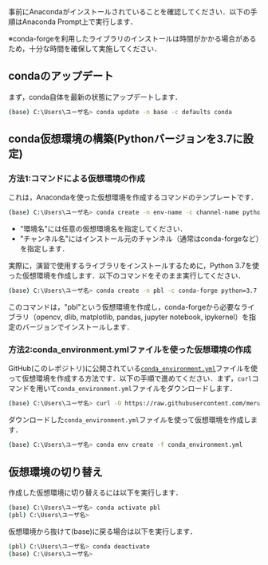 事前にAnacondaがインストールされていることを確認してください．以下の手順はAnaconda Prompt上で実行します．

※conda-forgeを利用したライブラリのインストールは時間がかかる場合があるため，十分な時間を確保して実施してください．

## condaのアップデート

まず，conda自体を最新の状態にアップデートします．
```bash
(base) C:\Users\ユーザ名> conda update -n base -c defaults conda
```

## conda仮想環境の構築(Pythonバージョンを3.7に設定)

### 方法1:コマンドによる仮想環境の作成
これは，Anacondaを使った仮想環境を作成するコマンドのテンプレートです．
```bash
(base) C:\Users\ユーザ名> conda create -n env-name -c channel-name python=3.7
```
* "環境名"には任意の仮想環境名を指定してください．
* "チャンネル名"にはインストール元のチャンネル（通常はconda-forgeなど）を指定します．

実際に，演習で使用するライブラリをインストールするために，Python 3.7を使った仮想環境を作成します．以下のコマンドをそのまま実行してください．
```bash
(base) C:\Users\ユーザ名> conda create -n pbl -c conda-forge python=3.7 opencv=4.0.1 dlib=19.22.0 matplotlib=3.5.3 pandas notebook ipykernel
```
このコマンドは，"pbl"という仮想環境を作成し，conda-forgeから必要なライブラリ（opencv, dlib, matplotlib, pandas, jupyter notebook, ipykernel）を指定のバージョンでインストールします．

### 方法2:conda_environment.ymlファイルを使った仮想環境の作成

GitHub(このレポジトリ)に公開されている[`conda_environment.yml`](conda_environment.yml)ファイルを使って仮想環境を作成する方法です．以下の手順で進めてください．まず，`curl`コマンドを用いて`conda_environment.yml`ファイルをダウンロードします．
```bash
(base) C:\Users\ユーザ名> curl -O https://raw.githubusercontent.com/meruemon/PBL/refs/heads/main/conda_environment.yml
```

ダウンロードした`conda_environment.yml`ファイルを使って仮想環境を作成します．
```bash
(base) C:\Users\ユーザ名> conda env create -f conda_environment.yml
```

## 仮想環境の切り替え

作成した仮想環境に切り替えるには以下を実行します．
```bash
(base) C:\Users\ユーザ名> conda activate pbl
(pbl) C:\Users\ユーザ名>
```

仮想環境から抜けて(base)に戻る場合は以下を実行します．
```bash
(pbl) C:\Users\ユーザ名> conda deactivate
(base) C:\Users\ユーザ名>
```
